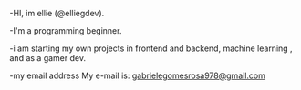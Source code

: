 -HI, im ellie (@elliegdev).

-I'm a programming beginner.

-i am starting my own projects in frontend and backend, machine learning , and as a gamer dev.

-my email address My e-mail is: gabrielegomesrosa978@gmail.com 

